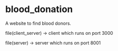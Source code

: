 # blood_donation
A website to find blood donors.

file(client_server)   ->   client which runs on port 3000

file(server)          ->   server which runs on port 8001
